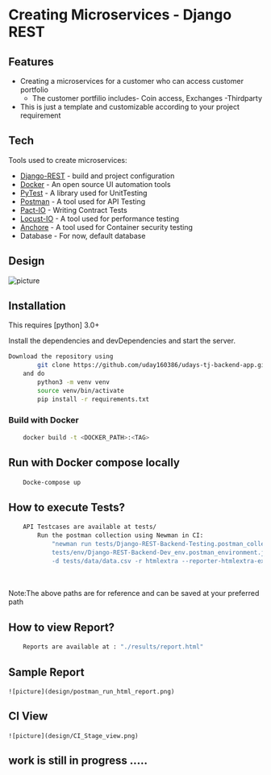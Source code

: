 # Creating Microservices - Django REST
## Features

- Creating a microservices for a customer who can access customer portfolio
    - The customer portfilio includes- Coin access, Exchanges -Thirdparty    
- This is just a template and customizable according to your project requirement

## Tech

Tools used to create microservices:

- [Django-REST] - build and project configuration
- [Docker] - An open source UI automation tools
- [PyTest] - A library used for UnitTesting
- [Postman] - A tool used for API Testing
- [Pact-IO] - Writing Contract Tests 
- [Locust-IO]  - A tool used for performance testing
- [Anchore] - A tool used for Container security testing
- Database - For now, default database

## Design

![picture](design/Design.png)
## Installation

This requires [python] 3.0+

Install the dependencies and devDependencies and start the server.

```sh
Download the repository using
        git clone https://github.com/uday160386/udays-tj-backend-app.git
    and do
        python3 -m venv venv
        source venv/bin/activate
        pip install -r requirements.txt
```
### Build with Docker
```sh
    docker build -t <DOCKER_PATH>:<TAG>
```
## Run with Docker compose locally
```sh
    Docke-compose up
```

## How to execute Tests?
```sh
    API Testcases are available at tests/ 
        Run the postman collection using Newman in CI:
            "newman run tests/Django-REST-Backend-Testing.postman_collection.json -e
            tests/env/Django-REST-Backend-Dev_env.postman_environment.json 
            -d tests/data/data.csv -r htmlextra --reporter-htmlextra-export ./results/report.html"
     
            
```
Note:The above paths are for reference and can be saved at your preferred path
## How to view Report?
```sh
    Reports are available at : "./results/report.html"
```

## Sample Report
    ![picture](design/postman_run_html_report.png)

## CI View
    ![picture](design/CI_Stage_view.png)
## work is still in progress .....

[//]: # (These are reference links used in the body of this note and get stripped out when the markdown processor does its job. There is no need to format nicely because it shouldn't be seen. Thanks SO - http://stackoverflow.com/questions/4823468/store-comments-in-markdown-syntax)

[Django-REST]: <https://www.django-rest-framework.org/>
[Docker]: <https://www.docker.com/>
[PyTest]: <https://docs.pytest.org/en/6.2.x/>
[Docker-Repo]:  <https://hub.docker.com/u/venmaum>
[Locust-IO]: <https://locust.io/>
[Pact-IO]: <https://pact.io/>
[Anchore]: <https://anchore.com/>
[PostMan]: <https://www.postman.com/>
